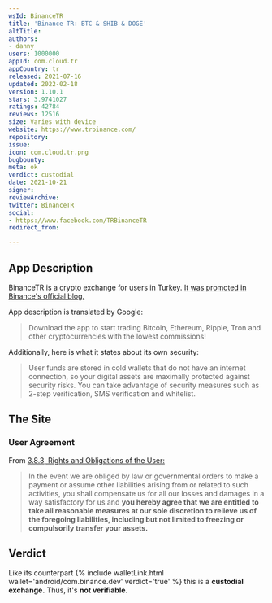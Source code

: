 ```yaml
---
wsId: BinanceTR
title: 'Binance TR: BTC & SHIB & DOGE'
altTitle: 
authors:
- danny
users: 1000000
appId: com.cloud.tr
appCountry: tr
released: 2021-07-16
updated: 2022-02-18
version: 1.10.1
stars: 3.9741027
ratings: 42784
reviews: 12516
size: Varies with device
website: https://www.trbinance.com/
repository: 
issue: 
icon: com.cloud.tr.png
bugbounty: 
meta: ok
verdict: custodial
date: 2021-10-21
signer: 
reviewArchive: 
twitter: BinanceTR
social:
- https://www.facebook.com/TRBinanceTR
redirect_from: 

---
```


## App Description

BinanceTR is a crypto exchange for users in Turkey. [It was promoted in Binance's official blog.](https://www.binance.com/en/blog/421499824684900967/merhaba-turkey-introducing-binance-tr-your-local-exchange)

App description is translated by Google:

> Download the app to start trading Bitcoin, Ethereum, Ripple, Tron and other cryptocurrencies with the lowest commissions!

Additionally, here is what it states about its own security:

> User funds are stored in cold wallets that do not have an internet connection, so your digital assets are maximally protected against security risks. You can take advantage of security measures such as 2-step verification, SMS verification and whitelist.

## The Site

### User Agreement

From [3.8.3, Rights and Obligations of the User:](https://www.trbinance.com/en/agreement)

> In the event we are obliged by law or governmental orders to make a payment or assume other liabilities arising from or related to such activities, you shall compensate us for all our losses and damages in a way satisfactory for us and **you hereby agree that we are entitled to take all reasonable measures at our sole discretion to relieve us of the foregoing liabilities, including but not limited to freezing or compulsorily transfer your assets.**

## Verdict

Like its counterpart {% include walletLink.html wallet='android/com.binance.dev' verdict='true' %} this is a **custodial exchange.** Thus, it's **not verifiable.**
